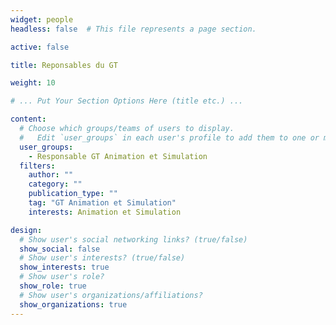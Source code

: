 ```yaml
---
widget: people
headless: false  # This file represents a page section.

active: false

title: Reponsables du GT

weight: 10

# ... Put Your Section Options Here (title etc.) ...

content:
  # Choose which groups/teams of users to display.
  #   Edit `user_groups` in each user's profile to add them to one or more of these groups.
  user_groups:
    - Responsable GT Animation et Simulation
  filters:
    author: ""
    category: ""
    publication_type: ""
    tag: "GT Animation et Simulation"
    interests: Animation et Simulation

design:
  # Show user's social networking links? (true/false)
  show_social: false
  # Show user's interests? (true/false)
  show_interests: true
  # Show user's role?
  show_role: true
  # Show user's organizations/affiliations?
  show_organizations: true
---
```


